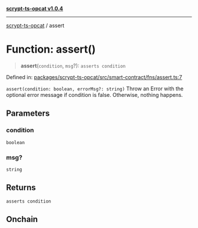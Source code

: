 [**scrypt-ts-opcat v1.0.4**](../README.md)

***

[scrypt-ts-opcat](../README.md) / assert

# Function: assert()

> **assert**(`condition`, `msg`?): `asserts condition`

Defined in: [packages/scrypt-ts-opcat/src/smart-contract/fns/assert.ts:7](https://github.com/OPCAT-Labs/ts-tools/blob/528986f3e4ac436a160988491680cf191c0bf231/packages/scrypt-ts-opcat/src/smart-contract/fns/assert.ts#L7)

`assert(condition: boolean, errorMsg?: string)`
Throw an Error with the optional error message if condition is false. Otherwise, nothing happens.

## Parameters

### condition

`boolean`

### msg?

`string`

## Returns

`asserts condition`

## Onchain
